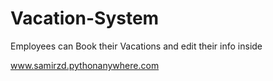 # Vacation-System
Employees can Book their Vacations and edit their info inside


www.samirzd.pythonanywhere.com
